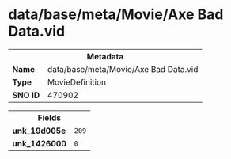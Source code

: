 <h1>data/base/meta/Movie/Axe Bad Data.vid</h1><table><tr><th colspan="100%">Metadata</th></tr><tr><td><b>Name</b></td><td>data/base/meta/Movie/Axe Bad Data.vid</td></tr><tr><td><b>Type</b></td><td>MovieDefinition</td></tr><tr><td><b>SNO ID</b></td><td>470902</td></tr></table>

<table><tr><th colspan="100%">Fields</th></tr><tr><td><b>unk_19d005e</b></td><td><code>209</code></td></tr><tr><td><b>unk_1426000</b></td><td><code>0</code></td></tr></table>

